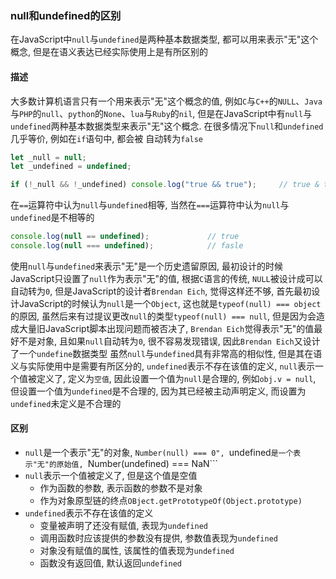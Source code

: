 ### null和undefined的区别
在JavaScript中```null```与```undefined```是两种基本数据类型, 都可以用来表示"无"这个概念, 但是在语义表达已经实际使用上是有所区别的

#### 描述
大多数计算机语言只有一个用来表示"无"这个概念的值, 例如```C```与```C++```的```NULL```、```Java```与```PHP```的```null```、```python```的```None```、```lua```与```Ruby```的```nil```, 但是在JavaScript中有```null```与```undefined```两种基本数据类型来表示"无"这个概念. 在很多情况下```null```和```undefined```几乎等价, 例如在```if```语句中, 都会被 自动转为```false```
```javascript
let _null = null;
let _undefined = undefined;

if (!_null && !_undefined) console.log("true && true");		// true & true
```

在```==```运算符中认为```null```与```undefined```相等, 当然在```===```运算符中认为```null```与```undefined```是不相等的
```javascript
console.log(null == undefined);				// true
console.log(null === undefined);			// fasle
```

使用```null```与```undefined```来表示"无"是一个历史遗留原因, 最初设计的时候JavaScript只设置了```null```作为表示"无"的值, 根据```C```语言的传统, ```NULL```被设计成可以自动转为```0```, 但是JavaScript的设计者```Brendan Eich```, 觉得这样还不够, 首先最初设计JavaScript的时候认为```null```是一个```Object```, 这也就是```typeof(null) === object```的原因, 虽然后来有过提议更改```null```的类型```typeof(null) === null```, 但是因为会造成大量旧JavaScript脚本出现问题而被否决了, ```Brendan Eich```觉得表示"无"的值最好不是对象, 且如果```null```自动转为```0```, 很不容易发现错误, 因此```Brendan Eich```又设计了一个```undefine```数据类型
虽然```null```与```undefined```具有非常高的相似性, 但是其在语义与实际使用中是需要有所区分的, ```undefined```表示不存在该值的定义, ```null```表示一个值被定义了, 定义为```空值```, 因此设置一个值为```null```是合理的, 例如```obj.v = null```, 但设置一个值为```undefined```是不合理的, 因为其已经被主动声明定义, 而设置为```undefined```未定义是不合理的

#### 区别
  - ```null```是一个表示"无"的对象, ```Number(null) === 0", ```undefined```是一个表示"无"的原始值, ```Number(undefined) === NaN```
  - ```null```表示一个值被定义了, 但是这个值是空值
    - 作为函数的参数, 表示函数的参数不是对象
    - 作为对象原型链的终点```OBject.getPrototypeOf(Object.prototype)```
  - ```undefined```表示不存在该值的定义
    - 变量被声明了还没有赋值, 表现为```undefined```
    - 调用函数时应该提供的参数没有提供, 参数值表现为```undefined```
    - 对象没有赋值的属性, 该属性的值表现为```undefined```
    - 函数没有返回值, 默认返回```undefined```